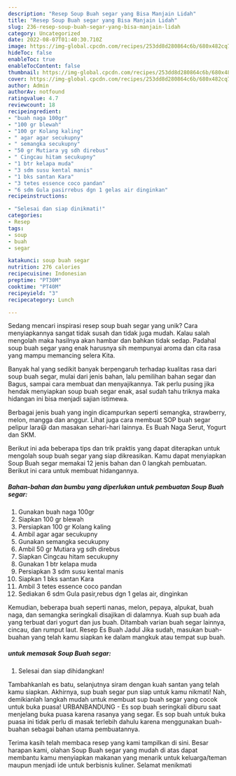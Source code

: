 ```yaml
---
description: "Resep Soup Buah segar yang Bisa Manjain Lidah"
title: "Resep Soup Buah segar yang Bisa Manjain Lidah"
slug: 236-resep-soup-buah-segar-yang-bisa-manjain-lidah
category: Uncategorized
date: 2022-08-07T01:40:30.710Z
image: https://img-global.cpcdn.com/recipes/253dd8d280864c6b/680x482cq70/soup-buah-segar-foto-resep-utama.jpg
hideToc: false
enableToc: true
enableTocContent: false
thumbnail: https://img-global.cpcdn.com/recipes/253dd8d280864c6b/680x482cq70/soup-buah-segar-foto-resep-utama.jpg
cover: https://img-global.cpcdn.com/recipes/253dd8d280864c6b/680x482cq70/soup-buah-segar-foto-resep-utama.jpg
author: Admin
authorAv: notfound
ratingvalue: 4.7
reviewcount: 18
recipeingredient:
- "buah naga 100gr"
- "100 gr blewah"
- "100 gr Kolang kaling"
- " agar agar secukupny"
- " semangka secukupny"
- "50 gr Mutiara yg sdh direbus"
- " Cingcau hitam secukupny"
- "1 btr kelapa muda"
- "3 sdm susu kental manis"
- "1 bks santan Kara"
- "3 tetes essence coco pandan"
- "6 sdm Gula pasirrebus dgn 1 gelas air dinginkan"
recipeinstructions:

- "Selesai dan siap dinikmati!"
categories:
- Resep
tags:
- soup
- buah
- segar

katakunci: soup buah segar 
nutrition: 276 calories
recipecuisine: Indonesian
preptime: "PT30M"
cooktime: "PT40M"
recipeyield: "3"
recipecategory: Lunch

---
```





Sedang mencari inspirasi resep soup buah segar yang unik? Cara menyiapkannya sangat tidak susah dan tidak juga mudah. Kalau salah mengolah maka hasilnya akan hambar dan bahkan tidak sedap. Padahal soup buah segar yang enak harusnya sih mempunyai aroma dan cita rasa yang mampu memancing selera Kita.





Banyak hal yang sedikit banyak berpengaruh terhadap kualitas rasa dari soup buah segar, mulai dari jenis bahan, lalu pemilihan bahan segar dan Bagus, sampai cara membuat dan menyajikannya. Tak perlu pusing jika hendak menyiapkan soup buah segar enak,      asal sudah tahu triknya maka hidangan ini bisa menjadi sajian istimewa.














Berbagai jenis buah yang ingin dicampurkan seperti semangka, strawberry, melon, mangga dan anggur. Lihat juga cara membuat SOP buah segar pelipur lara😃 dan masakan sehari-hari lainnya. Es Buah Naga Serut, Yogurt dan SKM.






Berikut ini ada beberapa tips dan trik praktis yang dapat diterapkan untuk mengolah soup buah segar yang siap dikreasikan. Kamu dapat menyiapkan Soup Buah segar memakai 12 jenis bahan dan 0 langkah pembuatan. Berikut ini cara untuk membuat hidangannya.

<!--inarticleads1-->

##### Bahan-bahan dan bumbu yang diperlukan untuk pembuatan Soup Buah segar:

1. Gunakan buah naga 100gr
1. Siapkan 100 gr blewah
1. Persiapkan 100 gr Kolang kaling
1. Ambil  agar agar secukupny
1. Gunakan  semangka secukupny
1. Ambil 50 gr Mutiara yg sdh direbus
1. Siapkan  Cingcau hitam secukupny
1. Gunakan 1 btr kelapa muda
1. Persiapkan 3 sdm susu kental manis
1. Siapkan 1 bks santan Kara
1. Ambil 3 tetes essence coco pandan
1. Sediakan 6 sdm Gula pasir,rebus dgn 1 gelas air, dinginkan


Kemudian, beberapa buah seperti nanas, melon, pepaya, alpukat, buah naga, dan semangka seringkali disajikan di dalamnya. Kuah sup buah ada yang terbuat dari yogurt dan jus buah. Ditambah varian buah segar lainnya, cincau, dan rumput laut. Resep Es Buah Jadul Jika sudah, masukan buah-buahan yang telah kamu siapkan ke dalam mangkuk atau tempat sup buah. 

<!--inarticleads2-->

#####  untuk memasak Soup Buah segar:


1. Selesai dan siap dihidangkan!

Tambahkanlah es batu, selanjutnya siram dengan kuah santan yang telah kamu siapkan. Akhirnya, sup buah segar pun siap untuk kamu nikmati! Nah, demikianlah langkah mudah untuk membuat sup buah segar yang cocok untuk buka puasa! URBANBANDUNG - Es sop buah seringkali diburu saat menjelang buka puasa karena rasanya yang segar. Es sop buah untuk buka puasa ini tidak perlu di masak terlebih dahulu karena menggunakan buah-buahan sebagai bahan utama pembuatannya. 

Terima kasih telah membaca resep yang kami tampilkan di sini. Besar harapan kami, olahan Soup Buah segar yang mudah di atas dapat membantu kamu menyiapkan makanan yang menarik untuk keluarga/teman maupun menjadi ide untuk berbisnis kuliner. Selamat menikmati
